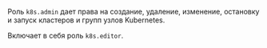 Роль `k8s.admin` дает права на создание, удаление, изменение, остановку и запуск кластеров и групп узлов Kubernetes.

Включает в себя роль `k8s.editor`.